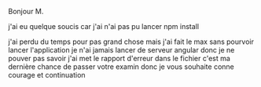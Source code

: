 Bonjour M.

j'ai eu quelque soucis car j'ai n'ai pas pu lancer npm install

j'ai perdu du temps pour pas grand chose mais j'ai fait le max sans pourvoir lancer l'application
je n'ai jamais lancer de serveur angular donc je ne pouver pas savoir 
j'ai met le rapport d'erreur dans le fichier 
c'est ma dernière chance de passer votre examin
donc je vous souhaite conne courage et continuation